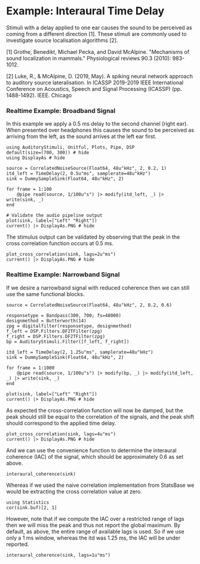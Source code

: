 # Example: Interaural Time Delay

Stimuli with a delay applied to one ear causes the sound to be perceived
as coming from a different direction [1].
These stimuli are commonly used to investigate source localisation algorithms [2].

[1] Grothe, Benedikt, Michael Pecka, and David McAlpine. "Mechanisms of sound localization in mammals." Physiological reviews 90.3 (2010): 983-1012.

[2] Luke, R., & McAlpine, D. (2019, May). A spiking neural network approach to auditory source lateralisation. In ICASSP 2019-2019 IEEE International Conference on Acoustics, Speech and Signal Processing (ICASSP) (pp. 1488-1492). IEEE.
Chicago	



### Realtime Example: Broadband Signal

In this example we apply a 0.5 ms delay to the second channel (right ear).
When presented over headphones this causes the sound to be perceived as arriving from the left,
as the sound arrives at the left ear first.


```@example realtime
using AuditoryStimuli, Unitful, Plots, Pipe, DSP
default(size=(700, 300)) # hide
using DisplayAs # hide

source = CorrelatedNoiseSource(Float64, 48u"kHz", 2, 0.2, 1)
itd_left = TimeDelay(2, 0.5u"ms", samplerate=48u"kHz")
sink = DummySampleSink(Float64, 48u"kHz", 2)

for frame = 1:100
    @pipe read(source, 1/100u"s") |> modify(itd_left, _) |> write(sink, _)
end

# Validate the audio pipeline output
plot(sink, label=["Left" "Right"])
current() |> DisplayAs.PNG # hide
```

The stimulus output can be validated by observing that the peak in the cross correlation function occurs at 0.5 ms.

```@example realtime
plot_cross_correlation(sink, lags=2u"ms")
current() |> DisplayAs.PNG # hide
```

### Realtime Example: Narrowband Signal

If we desire a narrowband signal with reduced coherence
then we can still use the same functional blocks.


```@example realtime
source = CorrelatedNoiseSource(Float64, 48u"kHz", 2, 0.2, 0.6)

responsetype = Bandpass(300, 700; fs=48000)
designmethod = Butterworth(14)
zpg = digitalfilter(responsetype, designmethod)
f_left = DSP.Filters.DF2TFilter(zpg)
f_right = DSP.Filters.DF2TFilter(zpg)
bp = AuditoryStimuli.Filter([f_left, f_right])

itd_left = TimeDelay(2, 1.25u"ms", samplerate=48u"kHz")
sink = DummySampleSink(Float64, 48u"kHz", 2)

for frame = 1:1000
    @pipe read(source, 1/100u"s") |> modify(bp, _) |> modify(itd_left, _) |> write(sink, _)
end

plot(sink, label=["Left" "Right"])
current() |> DisplayAs.PNG # hide
```

As expected the cross-correlation function will now be damped,
but the peak should still be equal to the correlation of the signals,
and the peak shift should correspond to the applied time delay.

```@example realtime
plot_cross_correlation(sink, lags=4u"ms")
current() |> DisplayAs.PNG # hide
```

And we can use the convenience function to determine the interaural coherence (IAC)
of the signal, which should be approximately 0.6 as set above.

```@example realtime
interaural_coherence(sink)
```

Whereas if we used the naive correlation implementation from StatsBase we would
be extracting the cross correlation value at zero.

```@example realtime
using Statistics
cor(sink.buf)[2, 1]
```

However, note that if we compute the IAC over a restricted range of lags
then we will miss the peak and thus not report the global maximum.
By default, as above, the entire range of available lags is used.
So if we use only a 1 ms window, whereas the itd was 1.25 ms, the IAC
will be under reported.

```@example realtime
interaural_coherence(sink, lags=1u"ms")
```
